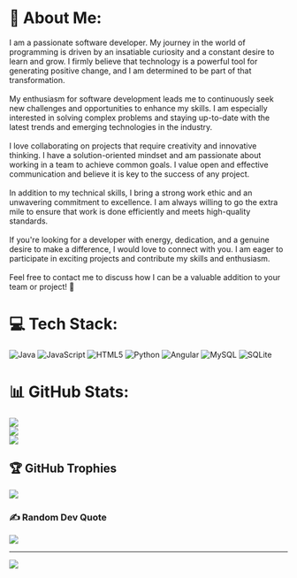 # 💫 About Me:
I am a passionate software developer. My journey in the world of programming is driven by an insatiable curiosity and a constant desire to learn and grow. I firmly believe that technology is a powerful tool for generating positive change, and I am determined to be part of that transformation.<br><br>My enthusiasm for software development leads me to continuously seek new challenges and opportunities to enhance my skills. I am especially interested in solving complex problems and staying up-to-date with the latest trends and emerging technologies in the industry.<br><br>I love collaborating on projects that require creativity and innovative thinking. I have a solution-oriented mindset and am passionate about working in a team to achieve common goals. I value open and effective communication and believe it is key to the success of any project.<br><br>In addition to my technical skills, I bring a strong work ethic and an unwavering commitment to excellence. I am always willing to go the extra mile to ensure that work is done efficiently and meets high-quality standards.<br><br>If you're looking for a developer with energy, dedication, and a genuine desire to make a difference, I would love to connect with you. I am eager to participate in exciting projects and contribute my skills and enthusiasm.<br><br>Feel free to contact me to discuss how I can be a valuable addition to your team or project! 🚀


# 💻 Tech Stack:
![Java](https://img.shields.io/badge/java-%23ED8B00.svg?style=for-the-badge&logo=openjdk&logoColor=white) ![JavaScript](https://img.shields.io/badge/javascript-%23323330.svg?style=for-the-badge&logo=javascript&logoColor=%23F7DF1E) ![HTML5](https://img.shields.io/badge/html5-%23E34F26.svg?style=for-the-badge&logo=html5&logoColor=white) ![Python](https://img.shields.io/badge/python-3670A0?style=for-the-badge&logo=python&logoColor=ffdd54) ![Angular](https://img.shields.io/badge/angular-%23DD0031.svg?style=for-the-badge&logo=angular&logoColor=white) ![MySQL](https://img.shields.io/badge/mysql-4479A1.svg?style=for-the-badge&logo=mysql&logoColor=white) ![SQLite](https://img.shields.io/badge/sqlite-%2307405e.svg?style=for-the-badge&logo=sqlite&logoColor=white)
# 📊 GitHub Stats:
![](https://github-readme-stats.vercel.app/api?username=chavarriit&theme=tokyonight&hide_border=false&include_all_commits=false&count_private=false)<br/>
![](https://github-readme-streak-stats.herokuapp.com/?user=chavarriit&theme=tokyonight&hide_border=false)<br/>
![](https://github-readme-stats.vercel.app/api/top-langs/?username=chavarriit&theme=tokyonight&hide_border=false&include_all_commits=false&count_private=false&layout=compact)

## 🏆 GitHub Trophies
![](https://github-profile-trophy.vercel.app/?username=chavarriit&theme=nord&no-frame=false&no-bg=true&margin-w=4)

### ✍️ Random Dev Quote
![](https://quotes-github-readme.vercel.app/api?type=horizontal&theme=radical)

---
[![](https://visitcount.itsvg.in/api?id=chavarriit&icon=0&color=0)](https://visitcount.itsvg.in)

<!-- Proudly created with GPRM ( https://gprm.itsvg.in ) -->
